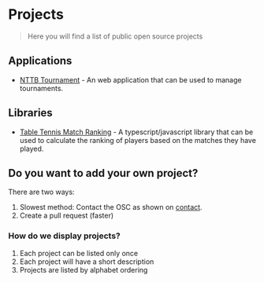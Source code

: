# Projects

> Here you will find a list of public open source projects

## Applications

* [NTTB Tournament](https://github.com/NTTB/nttb-tournament) - An web application that can be used to manage tournaments.

## Libraries

* [Table Tennis Match Ranking](https://github.com/NTTB/tt-match-ranking) - A typescript/javascript library that can be used to calculate the ranking of players based on the matches they have played.

## Do you want to add your own project?

There are two ways:

1. Slowest method: Contact the OSC as shown on [contact](./contact.md).
2. Create a pull request (faster)

### How do we display projects?

1. Each project can be listed only once
2. Each project will have a short description
3. Projects are listed by alphabet ordering
